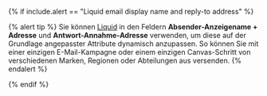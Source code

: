 {% if include.alert == "Liquid email display name and reply-to address" %}

{% alert tip %}
Sie können [Liquid]({{site.baseurl}}/user_guide/personalization_and_dynamic_content/liquid/) in den Feldern **Absender-Anzeigename + Adresse** und **Antwort-Annahme-Adresse** verwenden, um diese auf der Grundlage angepasster Attribute dynamisch anzupassen. So können Sie mit einer einzigen E-Mail-Kampagne oder einem einzigen Canvas-Schritt von verschiedenen Marken, Regionen oder Abteilungen aus versenden.
{% endalert %}

{% endif %}